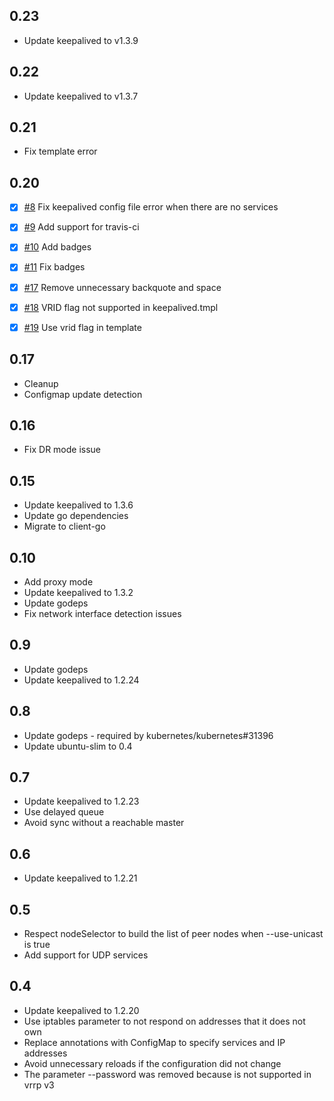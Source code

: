 ## 0.23

- Update keepalived to v1.3.9

## 0.22

- Update keepalived to v1.3.7

## 0.21

- Fix template error

## 0.20

- [X] [#8](https://github.com/dogli/kube-keepalived-vip/pull/8) Fix keepalived config file error when there are no services
- [X] [#9](https://github.com/dogli/kube-keepalived-vip/pull/9) Add support for travis-ci
- [X] [#10](https://github.com/dogli/kube-keepalived-vip/pull/10) Add badges
- [X] [#11](https://github.com/dogli/kube-keepalived-vip/pull/11) Fix badges
- [X] [#17](https://github.com/dogli/kube-keepalived-vip/pull/17) Remove unnecessary backquote and space
- [X] [#18](https://github.com/dogli/kube-keepalived-vip/pull/18) VRID flag not supported in keepalived.tmpl
- [X] [#19](https://github.com/dogli/kube-keepalived-vip/pull/19) Use vrid flag in template


## 0.17
- Cleanup
- Configmap update detection

## 0.16
- Fix DR mode issue

## 0.15
- Update keepalived to 1.3.6
- Update go dependencies
- Migrate to client-go

## 0.10
- Add proxy mode
- Update keepalived to 1.3.2
- Update godeps
- Fix network interface detection issues

## 0.9
- Update godeps
- Update keepalived to 1.2.24

## 0.8
- Update godeps - required by  kubernetes/kubernetes#31396
- Update ubuntu-slim to 0.4

## 0.7
- Update keepalived to 1.2.23
- Use delayed queue
- Avoid sync without a reachable master

## 0.6
- Update keepalived to 1.2.21

## 0.5
- Respect nodeSelector to build the list of peer nodes when --use-unicast is true 
- Add support for UDP services

## 0.4
- Update keepalived to 1.2.20
- Use iptables parameter to not respond on addresses that it does not own
- Replace annotations with ConfigMap to specify services and IP addresses
- Avoid unnecessary reloads if the configuration did not change
- The parameter --password was removed because is not supported in vrrp v3
